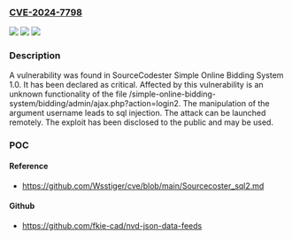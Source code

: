### [CVE-2024-7798](https://cve.mitre.org/cgi-bin/cvename.cgi?name=CVE-2024-7798)
![](https://img.shields.io/static/v1?label=Product&message=Simple%20Online%20Bidding%20System&color=blue)
![](https://img.shields.io/static/v1?label=Version&message=%3D%201.0%20&color=brighgreen)
![](https://img.shields.io/static/v1?label=Vulnerability&message=CWE-89%20SQL%20Injection&color=brighgreen)

### Description

A vulnerability was found in SourceCodester Simple Online Bidding System 1.0. It has been declared as critical. Affected by this vulnerability is an unknown functionality of the file /simple-online-bidding-system/bidding/admin/ajax.php?action=login2. The manipulation of the argument username leads to sql injection. The attack can be launched remotely. The exploit has been disclosed to the public and may be used.

### POC

#### Reference
- https://github.com/Wsstiger/cve/blob/main/Sourcecoster_sql2.md

#### Github
- https://github.com/fkie-cad/nvd-json-data-feeds

